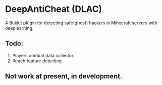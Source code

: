 # DeepAntiCheat (DLAC)
A Bukkit plugin for detecting safe(ghost) hackers in Minecraft servers with deeplearning.

## Todo: 
1. Players combat data collector.
2. Reach feature detecting.

## Not work at present, in development.
